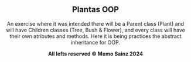<div align="center">

## Plantas OOP

An exercise where it was intended there will be a Parent class (Plant) and will have Children classes (Tree, Bush & Flower), and every class will have their own atributes and methods.
Here it is being practices the abstract inheritance for OOP.
  
<b> All lefts reserved 	&#169; Memo Sainz 2024 </b>
